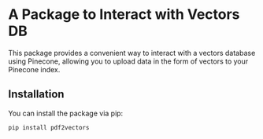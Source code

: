 # A Package to Interact with Vectors DB

This package provides a convenient way to interact with a vectors database using Pinecone, allowing you to upload data in the form of vectors to your Pinecone index.

## Installation

You can install the package via pip:

```bash
pip install pdf2vectors
